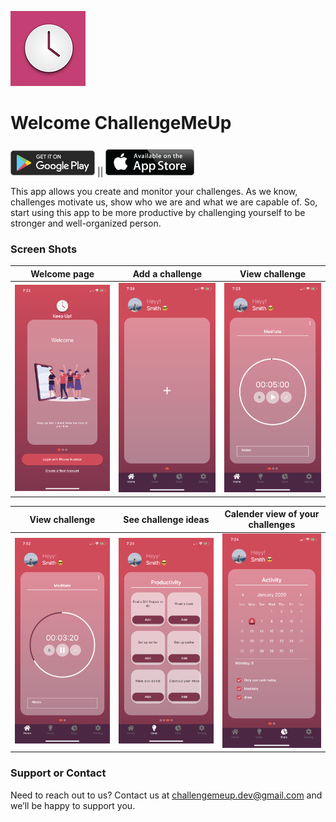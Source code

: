 ![](ScreenShots/120.png) 
# Welcome ChallengeMeUp

<a href='https://play.google.com/store/apps/details?id=com.mehmetsahin.challenge_app'><img alt='Get it on Google Play' height="40px" src='img/BadgeGooglePlay.png'/></a> || <a href='https://apps.apple.com/us/app/challengemeup/id1493870317?ls=1'><img alt='Get it on the App Store' height="48px" src='img/BadgeiOS.png'/></a> 

This app allows you create and monitor your challenges. As we know, challenges motivate us, show who we are and what we are capable of. So, start using this app to be more productive by challenging yourself to be stronger and well-organized person.

### Screen Shots

Welcome page                 |Add a challenge                 | View challenge
:---------------------------:|:------------------------------:|:------------------------------:
![](ScreenShots/1.PNG)      |  ![](ScreenShots/2.PNG) | ![](ScreenShots/IMG_0851.PNG)



View challenge               |  See challenge ideas           | Calender view of your challenges
:---------------------------:|:------------------------------:|:------------------------------:
![](ScreenShots/3.PNG)      |  ![](ScreenShots/4.PNG)         | ![](ScreenShots/5.PNG) 

### Support or Contact

Need to reach out to us? Contact us at challengemeup.dev@gmail.com and we’ll be happy to support you.
